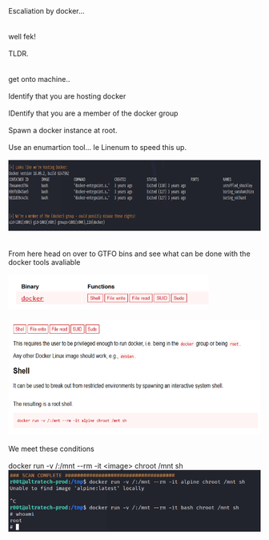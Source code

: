 <!DOCTYPE html  PUBLIC '-//W3C//DTD XHTML 1.0 Transitional//EN'  'http://www.w3.org/TR/xhtml1/DTD/xhtml1-transitional.dtd'><html xmlns="http://www.w3.org/1999/xhtml">
<head>
<meta content="text/html; charset=utf-8" http-equiv="Content-Type"/>
<title>Docker</title>
</head><body>Escaliation by docker...<br/>
<br/>
<br/>
well fek!<br/>
<br/>
TLDR.<br/>
<br/>
<br/>
get onto machine..<br/>
<br/>
Identify that you are hosting docker<br/>
<br/>
IDentify that you are a member of the docker group<br/>
<br/>
Spawn a docker instance at root.<br/>
<br/>
Use an enumartion tool... Ie Linenum to speed this up.<br/>
<br/>
<img height="141" src="image.png" width="900"/><br/>
<br/>
<br/>
From here head on over to GTFO bins and see what can be done with the docker tools avaliable<br/>
<br/>
<img height="69" src="image 2.png" width="400"/><br/>
<br/>
<img height="229" src="image 3.png" width="600"/><br/>
<br/>
We meet these conditions<br/>
<br/>
docker run -v /:/mnt --rm -it &lt;image&gt; chroot /mnt sh <br/>
<img src="image 4.png"/><br/>
<br/>
<br/>
</body></html>